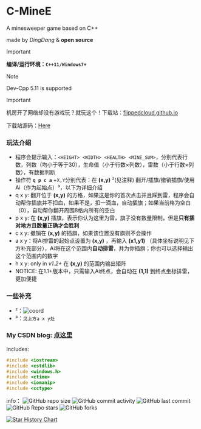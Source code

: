 # C-MineE
A minesweeper game based on C++

made by *DingDang* & **open source**

> [!IMPORTANT]
> **编译/运行环境：`C++11/Windows7+`**

> [!NOTE]
> Dev-Cpp 5.11 is supported

> [!IMPORTANT]
> 机房开了网络却没有游戏玩？就玩这个！下载站：[flippedcloud.github.io](https://flippedcloud.github.io)
> 
> 下载站源码：[Here](https://github.com/FlippedCloud/flippedcloud.github.io)

### 玩法介绍
* 程序会提示输入：`<HEIGHT> <WIDTH> <HEALTH> <MINE_SUM>`，分别代表行数，列数（均小于等于30），生命值（小于行数×列数），雷数（小于行数×列数），有数据判断
* 操作符 **`q p c a`** +`X,Y`分别代表：在 **(x,y)** ²(见注释)  翻开/插旗/撤销插旗/使用Ai（作为起始点）³，以下为详细介绍
* q x y: 翻开位于 **(x,y)** 的方格，如果这是你的首次点击并且踩到雷，程序会自动帮你插旗并不扣血，如果不是，扣一滴血，自动插旗；如果当前格为空白（0），自动帮你翻开周围8格内所有的空白
* p x y: 在 **(x,y)** 插旗，表示你认为这里为雷，旗子没有数量限制，但是**只有插对地方且数量正确才会胜利**
* c x y: 撤销在 **(x,y)** 的插旗，如果该位置没有旗则不会操作
* a x y：将Ai排雷的起始点设置为 **(x,y)** ，再输入 **(x1,y1)** （具体坐标说明见下方补充部分），Ai将在这个范围内**自动排雷**，并为你插旗；你也可以选择输出这个范围内的数字
* h x y: only in *v1.2+* 在 **(x,y)** 的范围内输出矩阵
* NOTICE: 在1.1+版本中，只需输入Ai终点，会自动在 **(1,1)** 到终点坐标排雷，更加便捷

### 一些补充
* ²：![coord](https://img-blog.csdnimg.cn/direct/899bc02062d245639fc235477886e354.png)
* ³：`见上方a x y处`

### My CSDN blog: [点这里](https://blog.csdn.net/weixin_45122104/article/details/128066651)

Includes:
```cpp
#include <iostream>
#include <cstdlib>
#include <windows.h>
#include <ctime>
#include <iomanip>
#include <cctype>
```
info：
![GitHub repo size](https://img.shields.io/github/repo-size/MeowCata/C-MineE)
![GitHub commit activity](https://img.shields.io/github/commit-activity/t/MeowCata/C-MineE)
![GitHub last commit](https://img.shields.io/github/last-commit/MeowCata/C-MineE)
![GitHub Repo stars](https://img.shields.io/github/stars/MeowCata/C-MineE?style=flat)
![GitHub forks](https://img.shields.io/github/forks/MeowCata/C-MineE?style=flat)

[![Star History Chart](https://api.star-history.com/svg?repos=MeowCata/C-MineE&type=Date)](https://star-history.com/#MeowCata/C-MineE&Date)
